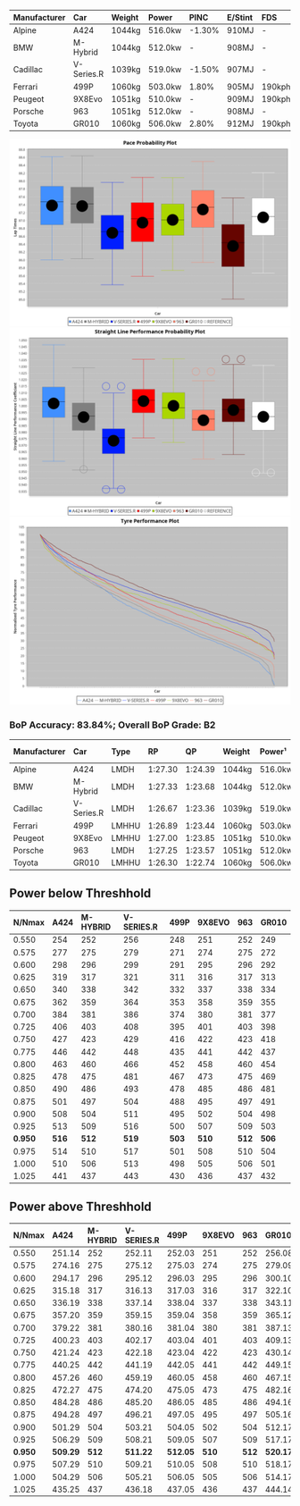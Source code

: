 | Manufacturer | Car        | Weight | Power   | PINC    | E/Stint | FDS     |
|:-|:-|:-|:-|:-|:-|:-|
| Alpine       | A424       | 1044kg | 516.0kw | -1.30%  | 910MJ   |    -    |
| BMW          | M-Hybrid   | 1044kg | 512.0kw |    -    | 908MJ   |    -    |
| Cadillac     | V-Series.R | 1039kg | 519.0kw | -1.50%  | 907MJ   |    -    |
| Ferrari      | 499P       | 1060kg | 503.0kw | 1.80%   | 905MJ   | 190kph  |
| Peugeot      | 9X8Evo     | 1051kg | 510.0kw |    -    | 909MJ   | 190kph  |
| Porsche      | 963        | 1051kg | 512.0kw |    -    | 908MJ   |    -    |
| Toyota       | GR010      | 1060kg | 506.0kw | 2.80%   | 912MJ   | 190kph  |

![PACECHART](./IMG/OFFICIAL.png)
![STRAIGHTLINEPERFORMANCECHART](./IMG/OFFICIAL_sp.png)
![TYREPERFORMANCECHART](./IMG/OFFICIAL_tw.png)

### BoP Accuracy: 83.84%; Overall BoP Grade: B2
| Manufacturer | Car        | Type  | RP      | QP      | Weight | Power¹  | Threshhold | PINC    | Power²   | E/Stint | AVG Vmax  | FDS     | RDLC | L/Stint | BOP-Grade | Model Accuracy | Model Points | Match% | SimDiff |
|:-|:-|:-|:-|:-|:-|:-|:-|:-|:-|:-|:-|:-|:-|:-|:-|:-|:-|:-|:-|
| Alpine       | A424       | LMDH  | 1:27.30 | 1:24.39 | 1044kg | 516.0kw | 250.0kph   | -1.30%  | 509.30kw |  910MJ  | 283.19kph |    -    | 1.01 | 43      | +B2       | 99.49%         | 1360         | 80.62% | -0.12   |
| BMW          | M-Hybrid   | LMDH  | 1:27.33 | 1:23.68 | 1044kg | 512.0kw | 250.0kph   |    -    | 512.00kw |  908MJ  | 282.24kph |    -    | 1.01 | 43      | +B1       | 98.62%         | 2363         | 87.92% | -0.01   |
| Cadillac     | V-Series.R | LMDH  | 1:26.67 | 1:23.36 | 1039kg | 519.0kw | 250.0kph   | -1.50%  | 511.20kw |  907MJ  | 278.67kph |    -    | 1.02 | 43      | -B2       | 98.50%         | 4201         | 84.63% | +0.30   |
| Ferrari      | 499P       | LMHHU | 1:26.89 | 1:23.44 | 1060kg | 503.0kw | 250.0kph   | 1.80%   | 512.10kw |  905MJ  | 282.15kph | 190kph  | 1.03 | 43      | -A2       | 100.00%        | 4441         | 94.41% | -0.04   |
| Peugeot      | 9X8Evo     | LMHHU | 1:27.00 | 1:23.85 | 1051kg | 510.0kw | 250.0kph   |    -    | 510.00kw |  909MJ  | 282.70kph | 190kph  | 1.00 | 43      | +B2       | 100.00%        | 808          | 82.64% | +0.32   |
| Porsche      | 963        | LMDH  | 1:27.25 | 1:23.57 | 1051kg | 512.0kw | 250.0kph   |    -    | 512.00kw |  908MJ  | 280.54kph |    -    | 1.00 | 43      | ~A1       | 99.87%         | 12613        | 95.34% | -0.42   |
| Toyota       | GR010      | LMHHU | 1:26.30 | 1:22.74 | 1060kg | 506.0kw | 250.0kph   | 2.80%   | 520.20kw |  912MJ  | 281.20kph | 190kph  | 1.03 | 43      | -D2       | 99.73%         | 2956         | 61.30% | -0.04   |

## Power below Threshhold
| N/Nmax    | A424    | M-HYBRID | V-SERIES.R | 499P    | 9X8EVO  | 963     | GR010   |
|:-|:-|:-|:-|:-|:-|:-|:-|
|  0.550    |  254    |  252     |  256       |  248    |  251    |  252    |  249    |
|  0.575    |  277    |  275     |  279       |  271    |  274    |  275    |  272    |
|  0.600    |  298    |  296     |  299       |  291    |  295    |  296    |  292    |
|  0.625    |  319    |  317     |  321       |  311    |  316    |  317    |  313    |
|  0.650    |  340    |  338     |  342       |  332    |  337    |  338    |  334    |
|  0.675    |  362    |  359     |  364       |  353    |  358    |  359    |  355    |
|  0.700    |  384    |  381     |  386       |  374    |  380    |  381    |  377    |
|  0.725    |  406    |  403     |  408       |  395    |  401    |  403    |  398    |
|  0.750    |  427    |  423     |  429       |  416    |  422    |  423    |  418    |
|  0.775    |  446    |  442     |  448       |  435    |  441    |  442    |  437    |
|  0.800    |  463    |  460     |  466       |  452    |  458    |  460    |  454    |
|  0.825    |  478    |  475     |  481       |  467    |  473    |  475    |  469    |
|  0.850    |  490    |  486     |  493       |  478    |  485    |  486    |  481    |
|  0.875    |  501    |  497     |  504       |  488    |  495    |  497    |  491    |
|  0.900    |  508    |  504     |  511       |  495    |  502    |  504    |  498    |
|  0.925    |  513    |  509     |  516       |  500    |  507    |  509    |  503    |
| **0.950** | **516** | **512**  | **519**    | **503** | **510** | **512** | **506** |
|  0.975    |  514    |  510     |  517       |  501    |  508    |  510    |  504    |
|  1.000    |  510    |  506     |  513       |  498    |  505    |  506    |  501    |
|  1.025    |  441    |  437     |  443       |  430    |  436    |  437    |  432    |

## Power above Threshhold
| N/Nmax    | A424       | M-HYBRID | V-SERIES.R | 499P       | 9X8EVO  | 963     | GR010      |
|:-|:-|:-|:-|:-|:-|:-|:-|
|  0.550    |  251.14    |  252     |  252.11    |  252.03    |  251    |  252    |  256.08    |
|  0.575    |  274.16    |  275     |  275.12    |  275.03    |  274    |  275    |  279.09    |
|  0.600    |  294.17    |  296     |  295.12    |  296.03    |  295    |  296    |  300.10    |
|  0.625    |  315.18    |  317     |  316.13    |  317.03    |  316    |  317    |  322.10    |
|  0.650    |  336.19    |  338     |  337.14    |  338.04    |  337    |  338    |  343.11    |
|  0.675    |  357.20    |  359     |  359.15    |  359.04    |  358    |  359    |  365.12    |
|  0.700    |  379.22    |  381     |  380.16    |  381.04    |  380    |  381    |  387.13    |
|  0.725    |  400.23    |  403     |  402.17    |  403.04    |  401    |  403    |  409.13    |
|  0.750    |  421.24    |  423     |  422.18    |  423.04    |  422    |  423    |  430.14    |
|  0.775    |  440.25    |  442     |  441.19    |  442.05    |  441    |  442    |  449.15    |
|  0.800    |  457.26    |  460     |  459.19    |  460.05    |  458    |  460    |  467.15    |
|  0.825    |  472.27    |  475     |  474.20    |  475.05    |  473    |  475    |  482.16    |
|  0.850    |  484.28    |  486     |  485.20    |  486.05    |  485    |  486    |  494.16    |
|  0.875    |  494.28    |  497     |  496.21    |  497.05    |  495    |  497    |  505.16    |
|  0.900    |  501.29    |  504     |  503.21    |  504.05    |  502    |  504    |  512.17    |
|  0.925    |  506.29    |  509     |  508.21    |  509.05    |  507    |  509    |  517.17    |
| **0.950** | **509.29** | **512**  | **511.22** | **512.05** | **510** | **512** | **520.17** |
|  0.975    |  507.29    |  510     |  509.21    |  510.05    |  508    |  510    |  518.17    |
|  1.000    |  504.29    |  506     |  505.21    |  506.05    |  505    |  506    |  514.17    |
|  1.025    |  435.25    |  437     |  436.18    |  437.05    |  436    |  437    |  444.14    |

